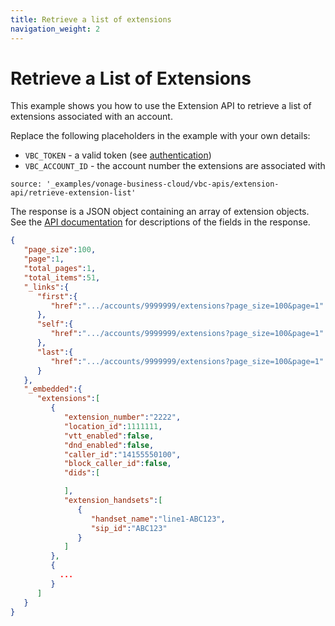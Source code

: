 ```yaml
---
title: Retrieve a list of extensions
navigation_weight: 2
---
```


# Retrieve a List of Extensions

This example shows you how to use the Extension API to retrieve a list of extensions associated with an account.

Replace the following placeholders in the example with your own details:

* `VBC_TOKEN` - a valid token (see [authentication](http://localhost:3000/vonage-business-cloud/vbc-apis/getting-started/authentication))
* `VBC_ACCOUNT_ID` - the account number the extensions are associated with

```building_blocks
source: '_examples/vonage-business-cloud/vbc-apis/extension-api/retrieve-extension-list'
```

The response is a JSON object containing an array of extension objects. See the [API documentation](/api/vonage-business-cloud/extension?expandResponses=true#ExtensionCtrl.getAccountExtensions) for descriptions of the fields in the response.

```json
{
   "page_size":100,
   "page":1,
   "total_pages":1,
   "total_items":51,
   "_links":{
      "first":{
         "href":".../accounts/9999999/extensions?page_size=100&page=1"
      },
      "self":{
         "href":".../accounts/9999999/extensions?page_size=100&page=1"
      },
      "last":{
         "href":".../accounts/9999999/extensions?page_size=100&page=1"
      }
   },
   "_embedded":{
      "extensions":[
         {
            "extension_number":"2222",
            "location_id":1111111,
            "vtt_enabled":false,
            "dnd_enabled":false,
            "caller_id":"14155550100",
            "block_caller_id":false,
            "dids":[

            ],
            "extension_handsets":[
               {
                  "handset_name":"line1-ABC123",
                  "sip_id":"ABC123"
               }
            ]
         },
         {
           ...
         }
      ]
   }
}
```

